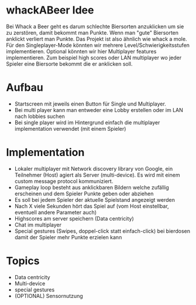 # whackABeer Idee

Bei Whack a Beer geht es darum schlechte Biersorten anzuklicken um sie zu zerstören, damit bekommt man Punkte. Wenn man "gute" Biersorten anklickt verliert man Punkte. Das Projekt ist also ähnlich wie whack a mole. Für  den Singleplayer-Mode könnten wir mehrere Level/Schwierigkeitsstufen implementieren. Optional könnten wir hier Multiplayer features implementieren. Zum beispiel high scores oder LAN multiplayer wo jeder Spieler eine Biersorte bekommt die er anklicken soll.

# Aufbau

* Startscreen mit jeweils einen Button für Single und Multiplayer.
* Bei multi player kann man entweder eine Lobby erstellen oder im LAN nach lobbies suchen
* Bei single player wird im Hintergrund einfach die multiplayer implementation verwendet (mit einem Spieler)

# Implementation

* Lokaler multiplayer mit Network discovery library von Google, ein Teilnehmer (Host) agiert als Server (multi-device). Es wird mit einem custom message protocol kommuniziert.
* Gameplay loop besteht aus anklickbaren Bildern welche zufällig erscheinen und dem Spieler Punkte geben oder abziehen
* Es soll bei jedem Spieler der aktuelle Spielstand angezeigt werden
* Nach X viele Sekunden hört das Spiel auf (vom Host einstellbar, eventuell andere Parameter auch)
* Highscores am server speichern (Data centricity)
* Chat im multiplayer
* Special gestures (Swipes, doppel-click statt einfach-click) bei bierdosen damit der Spieler mehr Punkte erzielen kann

# Topics

* Data centricity
* Multi-device
* special gestures
* (OPTIONAL) Sensornutzung

  
